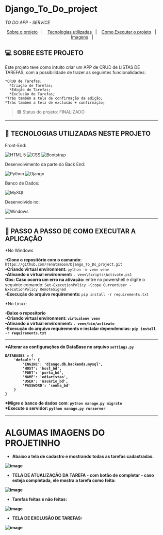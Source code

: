 # Django_To_Do_project

<i>TO DO APP - SERVICE</i>

<p align="center">
  <a href="#projeto">Sobre o projeto</a>&nbsp;&nbsp;&nbsp;|&nbsp;&nbsp;&nbsp;
  <a href="#tecnologias">Tecnologias utilizadas</a>&nbsp;&nbsp;&nbsp;|&nbsp;&nbsp;&nbsp;
  <a href="#instalacao">Como Executar o projeto</a>&nbsp;&nbsp;&nbsp;|&nbsp;&nbsp;&nbsp; 
  <a href="#imagens">Imagens</a>&nbsp;&nbsp;&nbsp;|&nbsp;&nbsp;&nbsp; 
 
</p>

## <a id="projeto"> 💻 SOBRE ESTE PROJETO </a>

Este projeto teve como intuito criar um APP de CRUD de LISTAS DE TAREFAS, com a possibilidade de trazer as seguintes funcionalidades:

    *CRUD de Tarefas;
      *Criação de Tarefas;
      *Edição de Tarefas;
      *Exclusão de Tarefas;    
    *Trás também a tela de confirmação da edição;
    *Trás também a tela de exclusão + confirmação;

> 🟩 Status do projeto: FINALIZADO <br>

<hr>
  
  ## <a id="tecnologias"> 🧪 TECNOLOGIAS UTILIZADAS NESTE PROJETO </a>

Front-End:

![HTML 5](https://img.shields.io/badge/HTML5-E34F26?style=for-the-badge&logo=html5&logoColor=white)
![CSS](https://img.shields.io/badge/CSS3-1572B6?style=for-the-badge&logo=css3&logoColor=white)
![Bootstrap](https://img.shields.io/badge/Bootstrap-563D7C?style=for-the-badge&logo=bootstrap&logoColor=white)

Desenvolvimento da parte do Back End:

![Python](https://img.shields.io/badge/Python-3776AB?style=for-the-badge&logo=python&logoColor=white)
![Django](https://img.shields.io/badge/Django-092E20?style=for-the-badge&logo=django&logoColor=green)

Banco de Dados:

![MySQL](https://img.shields.io/badge/MySQL-00000F?style=for-the-badge&logo=mysql&logoColor=white)

Desenvolvido no:

![Windows](https://img.shields.io/badge/Windows-0078D6?style=for-the-badge&logo=windows&logoColor=white)

<hr>

## <a id="instalacao"> 🔴 PASSO A PASSO DE COMO EXECUTAR A APLICAÇÃO </a> 

*No Windows

<b>-Clone o repositório com o camando:</b> `https://github.com/renatamoon/Django_To_Do_project.git` <br>
<b>-Criando virtual environment:</b> `python -m venv venv`<br>
<b>-Ativando o virtual environment: </b>`. venv\Scripts\Activate.ps1`<br>
<b>Obs: Caso ocorra um erro na ativação:</b> entre no powershell e digite o seguinte comando: `Set-ExecutionPolicy -Scope CurrentUser -ExecutionPolicy RemoteSigned`<br>
<b>-Execução do arquivo requirements: </b>`pip install -r requirements.txt`<br>

*No Linux:

<b>-Baixe o repositorio<br>
<b>-Criando virtual environment:</b> `virtualenv venv`<br>
<b>-Ativando o virtual environment:</b> `. venv/bin/activate`<br>
<b>-Execução do arquivo requirements e instalar dependencias:</b> `pip install -r requirements.txt`<br>
  
 <hr> 
  
*Alterar as configurações do DataBase no arquivo <b>`settings.py`</b> <br>

```
DATABASES = {
    'default': {
        'ENGINE': 'django.db.backends.mysql',
        'HOST': 'host_bd',
        'PORT': 'porta_bd',
        'NAME': 'ediaristas',
        'USER': 'usuario_bd',
        'PASSWORD': 'senha_bd'    
    }
}
```

 *Migre o banco de dados com: `python manage.py migrate` <br>
 *Execute o servidor: `python manage.py runserver` <br>
  
------

# <a id="imagens">ALGUMAS IMAGENS DO PROJETINHO</a> 

- Abaixo a tela de cadastro e mostrando todas as tarefas cadastradas.

![image](https://user-images.githubusercontent.com/87100340/139124262-58c0990e-ee68-4b89-9f87-b5901fd8da34.png)

- TELA DE ATUALIZAÇÃO DA TAREFA - com botão de completar - caso esteja completada, ele mostra a tarefa como feita:

![image](https://user-images.githubusercontent.com/87100340/139124570-af0ac2bf-6290-48d2-9218-e07cfc8892b9.png)

- Tarefas feitas e não feitas:

![image](https://user-images.githubusercontent.com/87100340/139124634-34bf74a2-40a2-45d2-b64d-bd1139d5e950.png)

- TELA DE EXCLUSÃO DE TAREFAS:

![image](https://user-images.githubusercontent.com/87100340/139124667-94881373-9cab-48c4-a4ff-573038474f91.png)
